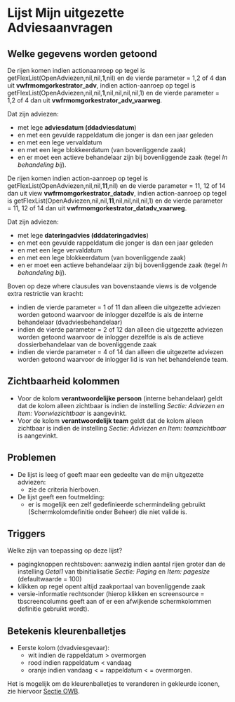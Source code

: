 # Lijst Mijn uitgezette Adviesaanvragen

## Welke gegevens worden getoond

De rijen komen indien actionaanroep op tegel is getFlexList(OpenAdviezen,nil,nil,**1**,nil) en de vierde parameter = 1,2 of 4 dan uit **vwfrmomgorkestrator_adv**, indien action-aanroep op tegel is getFlexList(OpenAdviezen,nil,nil,**1**,nil,nil,nil,nil,1) en de vierde parameter = 1,2 of 4 dan uit **vwfrmomgorkestrator_adv_vaarweg**.

Dat zijn adviezen:

- met lege **adviesdatum (ddadviesdatum**)
- en met een gevulde rappeldatum die jonger is dan een jaar geleden
- en met een lege vervaldatum
- en met een lege blokkeerdatum (van bovenliggende zaak)
- en er moet een actieve behandelaar zijn bij bovenliggende zaak (tegel _In behandeling bij_).

De rijen komen indien action-aanroep op tegel is getFlexList(OpenAdviezen,nil,nil,**11**,nil) en de vierde parameter = 11, 12 of 14 dan
uit view **vwfrmomgorkestrator_datadv**, indien action-aanroep op tegel is getFlexList(OpenAdviezen,nil,nil,**11**,nil,nil,nil,nil,1) en de vierde parameter = 11, 12 of 14 dan uit **vwfrmomgorkestrator_datadv_vaarweg**.

Dat zijn adviezen:

- met lege **dateringadvies (dddateringadvies**)
- en met een gevulde rappeldatum die jonger is dan een jaar geleden
- en met een lege vervaldatum
- en met een lege blokkeerdatum (van bovenliggende zaak)
- en er moet een actieve behandelaar zijn bij bovenliggende zaak (tegel _In behandeling bij_).

Boven op deze where clausules van bovenstaande views is de volgende extra restrictie van kracht:

- indien de vierde parameter = 1 of 11 dan alleen die uitgezette adviezen worden getoond waarvoor de inlogger dezelfde is als de interne behandelaar (dvadviesbehandelaar)
- indien de vierde parameter = 2 of 12 dan alleen die uitgezette adviezen worden getoond waarvoor de inlogger dezelfde is als de actieve dossierbehandelaar van de bovenliggende zaak
- indien de vierde parameter = 4 of 14 dan alleen die uitgezette adviezen worden getoond waarvoor de inlogger lid is van het behandelende team.

## Zichtbaarheid kolommen

- Voor de kolom **verantwoordelijke persoon** (interne behandelaar) geldt dat de kolom alleen zichtbaar is indien de instelling _Sectie: Adviezen en Item: Voorwiezichtbaar_ is aangevinkt.
- Voor de kolom **verantwoordelijk team** geldt dat de kolom alleen zichtbaar is indien de instelling _Sectie: Adviezen en Item: teamzichtbaar_ is aangevinkt.

## Problemen

- De lijst is leeg of geeft maar een gedeelte van de mijn uitgezette adviezen:
  - zie de criteria hierboven.
- De lijst geeft een foutmelding:
  - er is mogelijk een zelf gedefinieerde schermindeling gebruikt (Schermkolomdefinitie onder Beheer) die niet valide is.

## Triggers

Welke zijn van toepassing op deze lijst?

- pagingknoppen rechtsboven: aanwezig indien aantal rijen groter dan de instelling _Getal1_ van tbinitialisatie _Sectie: Paging_ en _Item: pagesize_ (defaultwaarde = 100)
- klikken op regel opent altijd zaakportaal van bovenliggende zaak
- versie-informatie rechtsonder (hierop klikken en screensource = tbscreencolumns geeft aan of er een afwijkende schermkolommen definitie gebruikt wordt).

## Betekenis kleurenballetjes

- Eerste kolom (dvadviesgevaar):
  - wit indien de rappeldatum > overmorgen
  - rood indien rappeldatum < vandaag
  - oranje indien vandaag < = rappeldatum < = overmorgen.

Het is mogelijk om de kleurenballetjes te veranderen in gekleurde iconen, zie hiervoor [Sectie OWB](/docs/instellen_inrichten/configuratie/sectie_owb.md).
